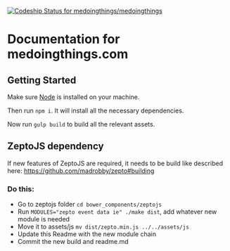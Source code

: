 [ ![Codeship Status for medoingthings/medoingthings](https://codeship.com/projects/704912e0-a0fa-0132-88eb-02e47b219034/status?branch=master)](https://codeship.com/projects/65577)

# Documentation for medoingthings.com

## Getting Started
Make sure [Node](nodejs.org) is installed on your machine.

Then run `npm i`. It will install all the necessary dependencies.

Now run `gulp build` to build all the relevant assets.

## ZeptoJS dependency
If new features of ZeptoJS are required, it needs to be build like described
here: https://github.com/madrobby/zepto#building

### Do this:

* Go to zeptojs folder `cd bower_components/zeptojs`
* Run `MODULES="zepto event data ie" ./make dist`, add whatever new module is needed
* Move it to assets/js `mv dist/zepto.min.js ../../assets/js`
* Update this Readme with the new module chain
* Commit the new build and readme.md
